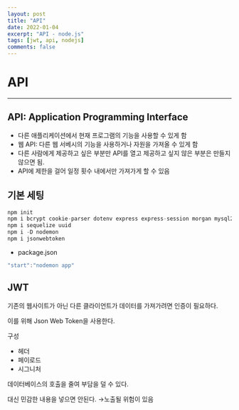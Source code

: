```yaml
---
layout: post
title: "API"
date: 2022-01-04
excerpt: "API - node.js"
tags: [jwt, api, nodejs]
comments: false
---
```


# API

---

## API: Application Programming Interface

- 다른 애플리케이션에서 현재 프로그램의 기능을 사용할 수 있게 함
- 웹 API: 다른 웹 서베시의 기능을 사용하거나 자원을 가져올 수 있게 함
- 다른 사람에게 제공하고 싶은 부분만 API를 열고 제공하고 싶지 않은 부분은 만들지 않으면 됨.
- API에 제한을 걸어 일정 횟수 내에서만 가져가게 할 수 있음

## 기본 세팅

```jsx
npm init
npm i bcrypt cookie-parser dotenv express express-session morgan mysql2 nunjucks passport passport-local
npm i sequelize uuid
npm i -D nodemon
npm i jsonwebtoken
```

- package.json

```jsx
"start":"nodemon app"
```

## JWT

기존의 웹사이트가 아닌 다른 클라이언트가 데이터를 가져가려면 인증이 필요하다.

이를 위해 Json Web Token을 사용한다.

구성

- 헤더
- 페이로드
- 시그니처

데이터베이스의 호출을 줄여 부담을 덜 수 있다.

대신 민감한 내용을 넣으면 안된다. →노출될 위험이 있음
